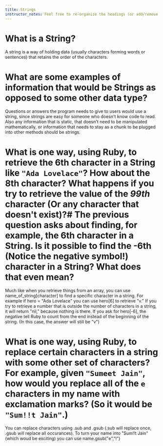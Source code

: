 ```yaml
---
title: Strings
instructor_notes: Feel free to re-organize the headings (or add/remove headings) below. We included the headings for your benefit, but it's 100% fine if you want to write your responses in some different structure.
---
```


# What is a String?

A string is a way of holding data (usually characters forming words or sentences) that retains the order of the characters.

# What are some examples of information that would be Strings as opposed to some other data type?

Questions or answers the program needs to give to users would use a string, since strings are easy for someone who doesn't know code to read. Also any information that is static, that doesn't need to be manipulated mathematically, or information that needs to stay as a chunk to be plugged into other methods should be strings.

# What is one way, using Ruby, to retrieve the 6th character in a String like `"Ada Lovelace"`? How about the 8th character? What happens if you try to retrieve the value of the _99th_ character (Or any character that doesn't exist)?# The previous question asks about finding, for example, the 6th character in a String. Is it possible to find the **-6th** (Notice the negative symbol!) character in a String? What does that even mean?

Much like when you retrieve things from an array, you can use name_of_string[character] to find a specific character in a string. For example if hero = "Ada Lovelace" you can use hero[6] to retrieve "v." If you try to retrieve a number that is outside the number of characters in a string, it will return "nil," because nothing is there. If you ask for hero[-6], the negative tell Ruby to count from the end instead of the beginning of the string. (In this case, the answer will still be "v")


# What is one way, using Ruby, to replace certain characters in a string with some other set of characters? For example, given `"Sumeet Jain"`, how would you replace all of the `e` characters in my name with exclamation marks? (So it would be `"Sum!!t Jain"`.)

You can replace characters using .sub and .gsub (.sub will replace once, .gsub will replace all occurances). To turn your name into "Sum!!t Jain" (which woud be exciting) you can use name.gsub("e","!")
